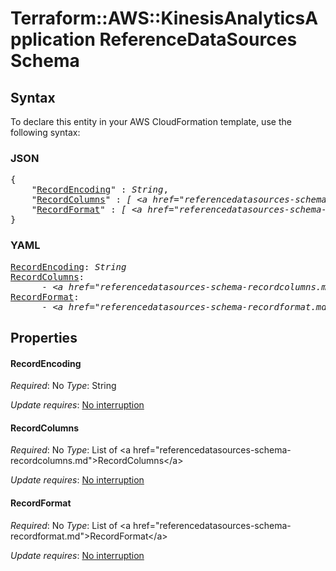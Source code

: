 # Terraform::AWS::KinesisAnalyticsApplication ReferenceDataSources Schema

## Syntax

To declare this entity in your AWS CloudFormation template, use the following syntax:

### JSON

<pre>
{
    "<a href="#recordencoding" title="RecordEncoding">RecordEncoding</a>" : <i>String</i>,
    "<a href="#recordcolumns" title="RecordColumns">RecordColumns</a>" : <i>[ &lt;a href=&#34;referencedatasources-schema-recordcolumns.md&#34;&gt;RecordColumns&lt;/a&gt;, ... ]</i>,
    "<a href="#recordformat" title="RecordFormat">RecordFormat</a>" : <i>[ &lt;a href=&#34;referencedatasources-schema-recordformat.md&#34;&gt;RecordFormat&lt;/a&gt;, ... ]</i>
}
</pre>

### YAML

<pre>
<a href="#recordencoding" title="RecordEncoding">RecordEncoding</a>: <i>String</i>
<a href="#recordcolumns" title="RecordColumns">RecordColumns</a>: <i>
      - &lt;a href=&#34;referencedatasources-schema-recordcolumns.md&#34;&gt;RecordColumns&lt;/a&gt;</i>
<a href="#recordformat" title="RecordFormat">RecordFormat</a>: <i>
      - &lt;a href=&#34;referencedatasources-schema-recordformat.md&#34;&gt;RecordFormat&lt;/a&gt;</i>
</pre>

## Properties

#### RecordEncoding

_Required_: No
_Type_: String

_Update requires_: [No interruption](https://docs.aws.amazon.com/AWSCloudFormation/latest/UserGuide/using-cfn-updating-stacks-update-behaviors.html#update-no-interrupt)

#### RecordColumns

_Required_: No
_Type_: List of &lt;a href=&#34;referencedatasources-schema-recordcolumns.md&#34;&gt;RecordColumns&lt;/a&gt;

_Update requires_: [No interruption](https://docs.aws.amazon.com/AWSCloudFormation/latest/UserGuide/using-cfn-updating-stacks-update-behaviors.html#update-no-interrupt)

#### RecordFormat

_Required_: No
_Type_: List of &lt;a href=&#34;referencedatasources-schema-recordformat.md&#34;&gt;RecordFormat&lt;/a&gt;

_Update requires_: [No interruption](https://docs.aws.amazon.com/AWSCloudFormation/latest/UserGuide/using-cfn-updating-stacks-update-behaviors.html#update-no-interrupt)

